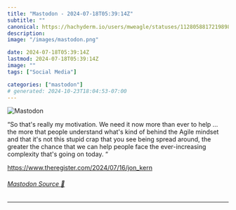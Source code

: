 ```yaml
---
title: "Mastodon - 2024-07-18T05:39:14Z"
subtitle: ""
canonical: https://hachyderm.io/users/mweagle/statuses/112805881721989840
description:
image: "/images/mastodon.png"

date: 2024-07-18T05:39:14Z
lastmod: 2024-07-18T05:39:14Z
image: ""
tags: ["Social Media"]

categories: ["mastodon"]
# generated: 2024-10-23T18:04:53-07:00
---
```

![Mastodon](/images/mastodon.png)

<p>“So that&#39;s really my motivation. We need it now more than ever to help … the more that people understand what&#39;s kind of behind the Agile mindset and that it&#39;s not this stupid crap that you see being spread around, the greater the chance that we can help people face the ever-increasing complexity that&#39;s going on today. “</p><p><a href="https://www.theregister.com/2024/07/16/jon_kern" target="_blank" rel="nofollow noopener noreferrer" translate="no"><span class="invisible">https://www.</span><span class="ellipsis">theregister.com/2024/07/16/jon</span><span class="invisible">_kern</span></a></p>


###### [Mastodon Source 🐘](https://hachyderm.io/@mweagle/112805881721989840)

___
